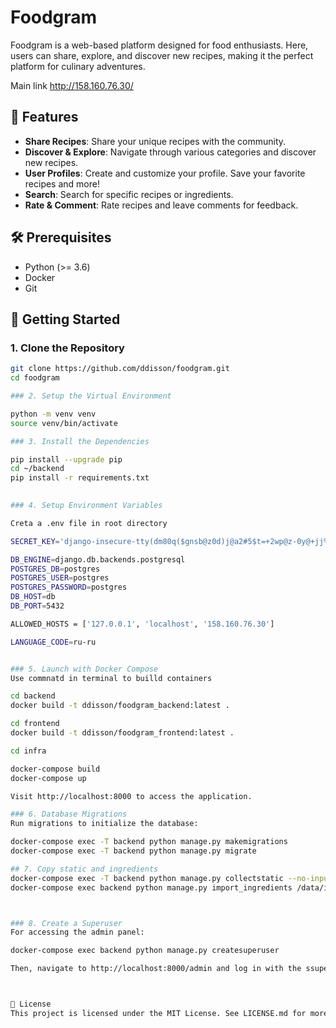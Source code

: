 # Foodgram

Foodgram is a web-based platform designed for food enthusiasts. Here, users can share, explore, and discover new recipes, making it the perfect platform for culinary adventures.

Main link http://158.160.76.30/

## 🍔 Features

- **Share Recipes**: Share your unique recipes with the community.
- **Discover & Explore**: Navigate through various categories and discover new recipes.
- **User Profiles**: Create and customize your profile. Save your favorite recipes and more!
- **Search**: Search for specific recipes or ingredients.
- **Rate & Comment**: Rate recipes and leave comments for feedback.

## 🛠 Prerequisites

- Python (>= 3.6)
- Docker
- Git

## 🚀 Getting Started

### 1. Clone the Repository

```bash
git clone https://github.com/ddisson/foodgram.git
cd foodgram

### 2. Setup the Virtual Environment

python -m venv venv
source venv/bin/activate

### 3. Install the Dependencies

pip install --upgrade pip
cd ~/backend
pip install -r requirements.txt
  

### 4. Setup Environment Variables

Creta a .env file in root directory

SECRET_KEY='django-insecure-tty(dm80q($gnsb@z0d)j@a2#5$t=+2wp@z-0y@+jj%n)#ay0!'

DB_ENGINE=django.db.backends.postgresql
POSTGRES_DB=postgres
POSTGRES_USER=postgres
POSTGRES_PASSWORD=postgres
DB_HOST=db
DB_PORT=5432

ALLOWED_HOSTS = ['127.0.0.1', 'localhost', '158.160.76.30']

LANGUAGE_CODE=ru-ru 


### 5. Launch with Docker Compose
Use commnatd in terminal to builld containers

cd backend
docker build -t ddisson/foodgram_backend:latest .

cd frontend
docker build -t ddisson/foodgram_frontend:latest .

cd infra

docker-compose build
docker-compose up

Visit http://localhost:8000 to access the application.

### 6. Database Migrations
Run migrations to initialize the database:

docker-compose exec -T backend python manage.py makemigrations
docker-compose exec -T backend python manage.py migrate

## 7. Copy static and ingredients
docker-compose exec -T backend python manage.py collectstatic --no-input
docker-compose exec backend python manage.py import_ingredients /data/ingredients.csv



### 8. Create a Superuser
For accessing the admin panel:

docker-compose exec backend python manage.py createsuperuser

Then, navigate to http://localhost:8000/admin and log in with the ssuperuser credentials and create Tags



📜 License
This project is licensed under the MIT License. See LICENSE.md for more details.
